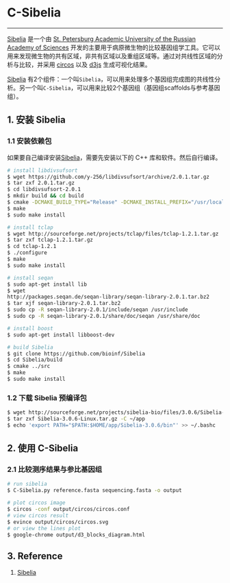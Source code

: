 # C-Sibelia

---

[Sibelia][] 是一个由 [St. Petersburg Academic University of the Russian Academy of Sciences][] 开发的主要用于病原微生物的比较基因组学工具。它可以用来发现微生物的共有区域，非共有区域以及重组区域等。通过对共线性区域的分析与比较，并采用 [circos][] 以及 [d3js][] 生成可视化结果。

[Sibelia][] 有2个组件：一个叫`Sibelia`，可以用来处理多个基因组完成图的共线性分析。另一个叫`C-Sibelia`，可以用来比较2个基因组（基因组scaffolds与参考基因组）。

## 1. 安装 Sibelia

### 1.1 安装依赖包

如果要自己编译安装[Sibelia][]，需要先安装以下的 C++ 库和软件。然后自行编译。

```bash
# install libdivsufsort
$ wget https://github.com/y-256/libdivsufsort/archive/2.0.1.tar.gz
$ tar zxf 2.0.1.tar.gz
$ cd libdivsufsort-2.0.1
$ mkdir build && cd build
$ cmake -DCMAKE_BUILD_TYPE="Release" -DCMAKE_INSTALL_PREFIX="/usr/local" ..
$ make
$ sudo make install

# install tclap
$ wget http://sourceforge.net/projects/tclap/files/tclap-1.2.1.tar.gz
$ tar zxf tclap-1.2.1.tar.gz
$ cd tclap-1.2.1
$ ./configure
$ make
$ sudo make install

# install seqan
$ sudo apt-get install lib
$ wget
http://packages.seqan.de/seqan-library/seqan-library-2.0.1.tar.bz2
$ tar xjf seqan-library-2.0.1.tar.bz2
$ sudo cp -R seqan-library-2.0.1/include/seqan /usr/include
$ sudo cp -R seqan-library-2.0.1/share/doc/seqan /usr/share/doc

# install boost
$ sudo apt-get install libboost-dev

# build Sibelia
$ git clone https://github.com/bioinf/Sibelia
$ cd Sibelia/build
$ cmake ../src
$ make
$ sudo make install
```

### 1.2 下载 Sibelia 预编译包

```bash
$ wget http://sourceforge.net/projects/sibelia-bio/files/3.0.6/Sibelia-3.0.6-Linux.tar.gz
$ tar zxf Sibelia-3.0.6-Linux.tar.gz -C ~/app
$ echo 'export PATH="$PATH:$HOME/app/Sibelia-3.0.6/bin"' >> ~/.bashc
```

## 2. 使用 C-Sibelia

### 2.1 比较测序结果与参比基因组

```bash
# run sibelia
$ C-Sibelia.py reference.fasta sequencing.fasta -o output

# plot circos image
$ circos -conf output/circos/circos.conf
# view circos result
$ evince output/circos/circos.svg
# or view the lines plot
$ google-chrome output/d3_blocks_diagram.html
```

## 3. Reference

1. [Sibelia](http://bioinf.spbau.ru/sibelia)


[Sibelia]: http://bioinf.spbau.ru/sibelia
[St. Petersburg Academic University of the Russian Academy of Sciences]: http://spbau.ru
[circos]: http://circos.ca
[d3js]: http://d3js.org
